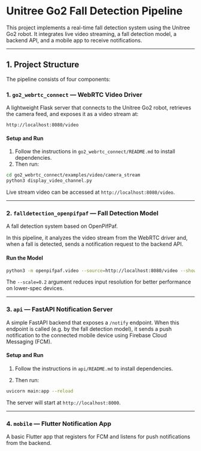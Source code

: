 # Unitree Go2 Fall Detection Pipeline

This project implements a real-time fall detection system using the Unitree Go2 robot. It integrates live video streaming, a fall detection model, a backend API, and a mobile app to receive notifications.

---

## 1. Project Structure

The pipeline consists of four components:

### 1. `go2_webrtc_connect` — WebRTC Video Driver

A lightweight Flask server that connects to the Unitree Go2 robot, retrieves the camera feed, and exposes it as a video stream at:

```
http://localhost:8080/video
```

#### Setup and Run

1. Follow the instructions in `go2_webrtc_connect/README.md` to install dependencies.
2. Then run:

```bash
cd go2_webrtc_connect/examples/video/camera_stream
python3 display_video_channel.py
```
Live stream video can be accessed at `http://localhost:8080/video`.

---

### 2. `falldetection_openpifpaf` — Fall Detection Model

A fall detection system based on OpenPifPaf.

In this pipeline, it analyzes the video stream from the WebRTC driver and, when a fall is detected, sends a notification request to the backend API.

#### Run the Model

```bash
python3 -m openpifpaf.video --source=http://localhost:8080/video --show --scale=0.2
```

The `--scale=0.2` argument reduces input resolution for better performance on lower-spec devices.

---

### 3. `api` — FastAPI Notification Server

A simple FastAPI backend that exposes a `/notify` endpoint. When this endpoint is called (e.g. by the fall detection model), it sends a push notification to the connected mobile device using Firebase Cloud Messaging (FCM).

#### Setup and Run

1. Follow the instructions in `api/README.md` to install dependencies.

2. Then run:
```bash
uvicorn main:app --reload
```

The server will start at `http://localhost:8000`.

---

### 4. `mobile` — Flutter Notification App

A basic Flutter app that registers for FCM and listens for push notifications from the backend.
